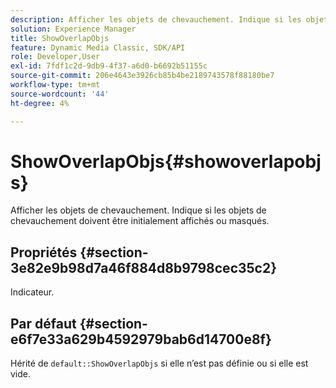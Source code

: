 ```yaml
---
description: Afficher les objets de chevauchement. Indique si les objets de chevauchement doivent être initialement affichés ou masqués.
solution: Experience Manager
title: ShowOverlapObjs
feature: Dynamic Media Classic, SDK/API
role: Developer,User
exl-id: 7fdf1c2d-9db9-4f37-a6d0-b6692b51155c
source-git-commit: 206e4643e3926cb85b4be2189743578f88180be7
workflow-type: tm+mt
source-wordcount: '44'
ht-degree: 4%

---
```


# ShowOverlapObjs{#showoverlapobjs}

Afficher les objets de chevauchement. Indique si les objets de chevauchement doivent être initialement affichés ou masqués.

## Propriétés {#section-3e82e9b98d7a46f884d8b9798cec35c2}

Indicateur.

## Par défaut {#section-e6f7e33a629b4592979bab6d14700e8f}

Hérité de `default::ShowOverlapObjs` si elle n’est pas définie ou si elle est vide.
